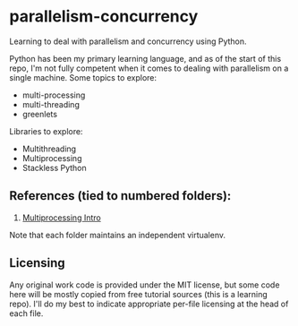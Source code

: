 # parallelism-concurrency
Learning to deal with parallelism and concurrency using Python.

Python has been my primary learning language, and as of the start of this repo, I'm not fully competent
when it comes to dealing with parallelism on a single machine. Some topics to explore:
* multi-processing
* multi-threading
* greenlets

Libraries to explore:
* Multithreading
* Multiprocessing
* Stackless Python

## References (tied to numbered folders):

1. [Multiprocessing Intro](http://sebastianraschka.com/Articles/2014_multiprocessing_intro.html)

Note that each folder maintains an independent virtualenv.

## Licensing

Any original work code is provided under the MIT license, but some code here will be mostly copied from free tutorial sources (this is a learning repo). I'll do my best to indicate appropriate per-file licensing at the head of each file. 
